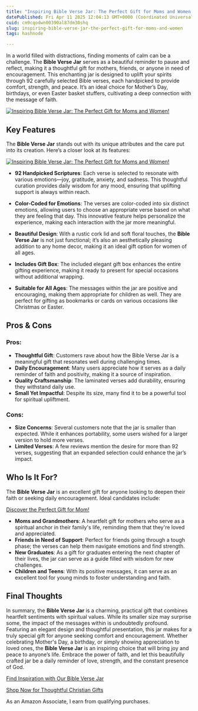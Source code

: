 ```yaml
---
title: "Inspiring Bible Verse Jar: The Perfect Gift for Moms and Women!"
datePublished: Fri Apr 11 2025 12:04:13 GMT+0000 (Coordinated Universal Time)
cuid: cm9cqodwn00390al87dm30shq
slug: inspiring-bible-verse-jar-the-perfect-gift-for-moms-and-women
tags: hashnode

---
```


<p>In a world filled with distractions, finding moments of calm can be a challenge. The <strong>Bible Verse Jar</strong> serves as a beautiful reminder to pause and reflect, making it a thoughtful gift for mothers, friends, or anyone in need of encouragement. This enchanting jar is designed to uplift your spirits through 92 carefully selected Bible verses, each handpicked to provide comfort, strength, and peace. It’s an ideal choice for Mother’s Day, birthdays, or even Easter basket stuffers, cultivating a deep connection with the message of faith.</p>
<a href='https://www.amazon.com/dp/B0D3LM83KH?tag=myreviews0fcb-20' target='_blank' rel='nofollow'>
<img src='https://m.media-amazon.com/images/I/81pnU7nUWEL._SL1500_.jpg' alt='Inspiring Bible Verse Jar: The Perfect Gift for Moms and Women!' style='display: block; margin: auto; max-width: 100%; height: auto;'>
</a>

<h2>Key Features</h2>
<p>The <strong>Bible Verse Jar</strong> stands out with its unique attributes and the care put into its creation. Here’s a closer look at its features:</p>
<a href='https://www.amazon.com/dp/B0D3LM83KH?tag=myreviews0fcb-20' target='_blank' rel='nofollow'>
<img src='https://m.media-amazon.com/images/I/81tlNTPvKJL._SL1500_.jpg' alt='Inspiring Bible Verse Jar: The Perfect Gift for Moms and Women!' style='display: block; margin: auto; max-width: 100%; height: auto;'>
</a>

<ul>
<li>
<p><strong>92 Handpicked Scriptures</strong>: Each verse is selected to resonate with various emotions—joy, gratitude, anxiety, and sadness. This thoughtful curation provides daily wisdom for any mood, ensuring that uplifting support is always within reach.</p>
</li>
<li>
<p><strong>Color-Coded for Emotions</strong>: The verses are color-coded into six distinct emotions, allowing users to choose an appropriate verse based on what they are feeling that day. This innovative feature helps personalize the experience, making each interaction with the jar more meaningful.</p>
</li>
<li>
<p><strong>Beautiful Design</strong>: With a rustic cork lid and soft floral touches, the <strong>Bible Verse Jar</strong> is not just functional; it’s also an aesthetically pleasing addition to any home decor, making it an ideal gift option for women of all ages.</p>
</li>
<li>
<p><strong>Includes Gift Box</strong>: The included elegant gift box enhances the entire gifting experience, making it ready to present for special occasions without additional wrapping.</p>
</li>
<li>
<p><strong>Suitable for All Ages</strong>: The messages within the jar are positive and encouraging, making them appropriate for children as well. They are perfect for gifting as bookmarks or cards on various occasions like Christmas or Easter.</p>
</li>
</ul>

<h2>Pros &amp; Cons</h2>
<h3>Pros:</h3>
<ul>
<li><strong>Thoughtful Gift</strong>: Customers rave about how the Bible Verse Jar is a meaningful gift that resonates well during challenging times.</li>
<li><strong>Daily Encouragement</strong>: Many users appreciate how it serves as a daily reminder of faith and positivity, making it a source of inspiration.</li>
<li><strong>Quality Craftsmanship</strong>: The laminated verses add durability, ensuring they withstand daily use.</li>
<li><strong>Small Yet Impactful</strong>: Despite its size, many find it to be a powerful tool for spiritual upliftment.</li>
</ul>
<h3>Cons:</h3>
<ul>
<li><strong>Size Concerns</strong>: Several customers note that the jar is smaller than expected. While it enhances portability, some users wished for a larger version to hold more verses.</li>
<li><strong>Limited Verses</strong>: A few reviews mention the desire for more than 92 verses, suggesting that an expanded selection could enhance the jar’s impact.</li>
</ul>

<h2>Who Is It For?</h2>
<p>The <strong>Bible Verse Jar</strong> is an excellent gift for anyone looking to deepen their faith or seeking daily encouragement. Ideal candidates include:</p>
<p><a href='https://www.amazon.com/dp/B0D3LM83KH?tag=myreviews0fcb-20' target='_blank' rel='nofollow'>Discover the Perfect Gift for Mom!</a></p>

<ul>
<li><strong>Moms and Grandmothers</strong>: A heartfelt gift for mothers who serve as a spiritual anchor in their family's life, reminding them that they're loved and appreciated.</li>
<li><strong>Friends in Need of Support</strong>: Perfect for friends going through a tough phase; the verses can help them navigate emotions and find strength.</li>
<li><strong>New Graduates</strong>: As a gift for graduates entering the next chapter of their lives, the jar can serve as a guide filled with wisdom for new challenges.</li>
<li><strong>Children and Teens</strong>: With its positive messages, it can serve as an excellent tool for young minds to foster understanding and faith.</li>
</ul>

<h2>Final Thoughts</h2>
<p>In summary, the <strong>Bible Verse Jar</strong> is a charming, practical gift that combines heartfelt sentiments with spiritual values. While its smaller size may surprise some, the impact of the messages within is undoubtedly profound. Featuring an elegant design and thoughtful presentation, this jar makes for a truly special gift for anyone seeking comfort and encouragement. Whether celebrating Mother's Day, a birthday, or simply showing appreciation to loved ones, the <strong>Bible Verse Jar</strong> is an inspiring choice that will bring joy and peace to anyone’s life. Embrace the power of faith, and let this beautifully crafted jar be a daily reminder of love, strength, and the constant presence of God.</p>
<p><a href='https://www.amazon.com/dp/B0D3LM83KH?tag=myreviews0fcb-20' target='_blank' rel='nofollow'>Find Inspiration with Our Bible Verse Jar</a></p>
<p><a href='https://www.amazon.com/dp/B0D3LM83KH?tag=myreviews0fcb-20' target='_blank' rel='nofollow'>Shop Now for Thoughtful Christian Gifts</a></p>
<p>As an Amazon Associate, I earn from qualifying purchases.</p>